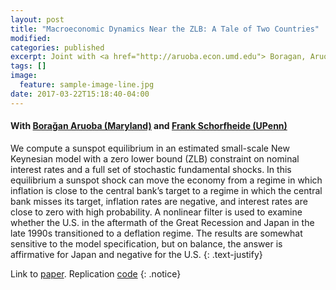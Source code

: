 ```yaml
---
layout: post
title: "Macroeconomic Dynamics Near the ZLB: A Tale of Two Countries"
modified:
categories: published
excerpt: Joint with <a href="http://aruoba.econ.umd.edu"> Boragan, Aruoba (Maryland)</a> and <a href="http://sites.sas.upenn.edu/schorf">Frank Schorfheide (UPenn)</a>. <i>Review of Economic Studies, 85 (1), January 2018</i>.
tags: []
image:
  feature: sample-image-line.jpg
date: 2017-03-22T15:18:40-04:00
---
```

#### With [Bora&#x11F;an Aruoba (Maryland)](http://aruoba.econ.umd.edu/) and [Frank Schorfheide (UPenn)](http://sites.sas.upenn.edu/schorf)

We compute a sunspot equilibrium in an estimated small-scale New Keynesian model with a zero lower bound (ZLB) constraint on nominal interest rates and a full set of stochastic fundamental shocks. In this equilibrium a sunspot shock can move the economy from a regime in which inflation is close to the central bank’s target to a regime in which the central bank misses its target, inflation rates are negative, and interest rates are close to zero with high probability. A nonlinear filter is used to examine whether the U.S. in the aftermath of the Great Recession and Japan in the late 1990s transitioned to a deflation regime. The results are somewhat sensitive to the model specification, but on balance, the answer is affirmative for Japan and negative for the U.S.
{: .text-justify}

Link to [paper](http://www.restud.com/paper/macroeconomic-dynamics-near-the-zlb-a-tale-of-two-countries/). Replication [code](https://github.com/pcuba/ACS_RESTUD_2017)
{: .notice}
